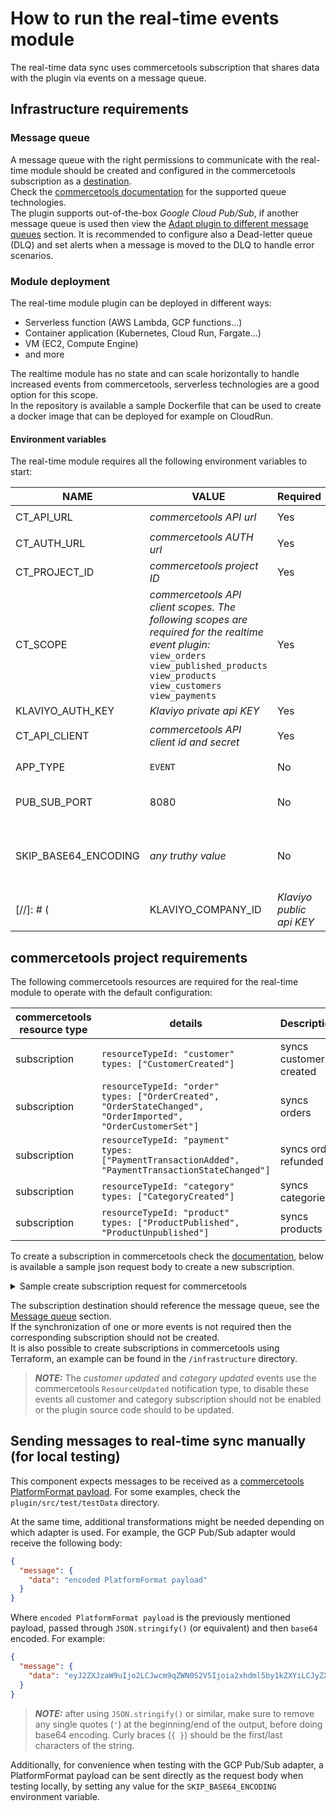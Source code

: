 # How to run the real-time events module

The real-time data sync uses commercetools subscription that shares data with the plugin via events on a message queue.

## Infrastructure requirements

### Message queue

A message queue with the right permissions to communicate with the real-time module should be created and configured in
the commercetools subscription as
a [destination](https://docs.commercetools.com/api/projects/subscriptions#destination).  
Check the [commercetools documentation](https://docs.commercetools.com/api/projects/subscriptions#destination) for the
supported queue technologies.  
The plugin supports out-of-the-box *Google Cloud Pub/Sub*, if another message queue is used then view
the [Adapt plugin to different message queues](./plugin-development-customization.md#adapt-plugin-to-different-message-queues)
section.
It is recommended to configure also a Dead-letter queue (DLQ) and set alerts when a message is moved to the DLQ to
handle error scenarios.

### Module deployment

The real-time module plugin can be deployed in different ways:

- Serverless function (AWS Lambda, GCP functions...)
- Container application (Kubernetes, Cloud Run, Fargate...)
- VM (EC2, Compute Engine)
- and more

The realtime module has no state and can scale horizontally to handle increased events from commercetools, serverless
technologies are a good option for this scope.  
In the repository is available a sample Dockerfile that can be used to create a docker image that can be deployed for
example on CloudRun.

#### Environment variables

The real-time module requires all the following environment variables to start:

| NAME             | VALUE                                                                                                                                                                                               | Required | Example                                                                                                                                      |
|------------------|-----------------------------------------------------------------------------------------------------------------------------------------------------------------------------------------------------|----------|----------------------------------------------------------------------------------------------------------------------------------------------|
| CT_API_URL       | *commercetools API url*                                                                                                                                                                             | Yes      | `https://api.us-central1.gcp.commercetools.com`                                                                                              |
| CT_AUTH_URL      | *commercetools AUTH url*                                                                                                                                                                            | Yes      | `https://auth.us-central1.gcp.commercetools.com`                                                                                             |
| CT_PROJECT_ID    | *commercetools project ID*                                                                                                                                                                          | Yes      | `my-project-prod`                                                                                                                            |
| CT_SCOPE         | *commercetools API client scopes. The following scopes are required for the realtime event plugin:* <br /> `view_orders` `view_published_products` `view_products` `view_customers` `view_payments` | Yes      | `view_orders:project-key view_published_products:project-key view_products:project-key view_customers:project-key view_payments:project-key` |
| KLAVIYO_AUTH_KEY | *Klaviyo private api KEY*                                                                                                                                                                           | Yes      | `pk_1234567890`                                                                                                                              |
| CT_API_CLIENT    | *commercetools API client id and secret*                                                                                                                                                            | Yes      | `{"clientId":"the-ct-client-id","secret":"the-ct-client-secret"}`                                                                            |
| APP_TYPE         | `EVENT`                                                                                                                                                                                             | No       | Used to NOT start the bulk import API server                                                                                                 |
| PUB_SUB_PORT     | 8080                                                                                                                                                                                                | No       | To change the default (`8080`) server port for the Pub/Sub push endpoint                                                                      |
| SKIP_BASE64_ENCODING   | *any truthy value*                    | No       | Used to skip base64 decode and JSON parsing for realtime sync messages (allows passing PlatformFormat message directly in body)     
[//]: # (| KLAVIYO_COMPANY_ID | *Klaviyo public api KEY*                                                                                                                                                                                                         | `C4VV2d `                                                                                                                                                                           |)

## commercetools project requirements

The following commercetools resources are required for the real-time module to operate with the default configuration:

| commercetools resource type | details                                                                                                             | Description            |
|-----------------------------|---------------------------------------------------------------------------------------------------------------------|------------------------|
| subscription                | `resourceTypeId: "customer"`<br /> `types: ["CustomerCreated"]`                                                     | syncs customer created |
| subscription                | `resourceTypeId: "order"`<br /> `types: ["OrderCreated", "OrderStateChanged", "OrderImported", "OrderCustomerSet"]` | syncs orders           |
| subscription                | `resourceTypeId: "payment"`<br /> `types: ["PaymentTransactionAdded", "PaymentTransactionStateChanged"]`            | syncs order refunded   |
| subscription                | `resourceTypeId: "category"`<br /> `types: ["CategoryCreated"]`                                                     | syncs categories       |
| subscription                | `resourceTypeId: "product"`<br /> `types: ["ProductPublished", "ProductUnpublished"]`                               | syncs products         |

To create a subscription in commercetools check
the [documentation](https://docs.commercetools.com/api/projects/subscriptions#create-subscription), below is available a
sample json request body to create a new subscription.
<details>
  <summary>Sample create subscription request for commercetools</summary>

```json
{
  "key": "klaviyo-customer-created",
  "destination": {
    "type": "GoogleCloudPubSub",
    "projectId": "my-commercetools-project-id",
    "topic": "prod-commercetools-topic"
  },
  "messages": [
    {
      "resourceTypeId": "customer",
      "types": [
        "CustomerCreated"
      ]
    }
  ],
  "changes": [
    {
      "resourceTypeId": "customer"
    }
  ]
}
```

</details>

The subscription destination should reference the message queue, see the [Message queue](#message-queue)
section.  
If the synchronization of one or more events is not required then the corresponding subscription should not be
created.  
It is also possible to create subscriptions in commercetools using Terraform, an example can be found in the `/infrastructure` directory.

> **_NOTE:_** The *customer updated* and *category updated* events use the commercetools `ResourceUpdated` notification
> type, to disable these events all customer and category subscription should not be enabled or the plugin source code
> should to be updated.

## Sending messages to real-time sync manually (for local testing)

This component expects messages to be received as a [commercetools PlatformFormat payload](https://docs.commercetools.com/api/projects/subscriptions#delivery-payload-for-the-platformformat). For some examples, check the `plugin/src/test/testData` directory.

At the same time, additional transformations might be needed depending on which adapter is used. For example, the GCP Pub/Sub adapter would receive the following body:

```json
{
  "message": {
    "data": "encoded PlatformFormat payload"
  }
}
```

Where `encoded PlatformFormat payload` is the previously mentioned payload, passed through `JSON.stringify()` (or equivalent) and then `base64` encoded. For example:

```json
{
  "message": {
    "data": "eyJ2ZXJzaW9uIjo2LCJwcm9qZWN0S2V5Ijoia2xhdml5by1kZXYiLCJyZX(...)"
  }
}
```

> **_NOTE:_** after using `JSON.stringify()` or similar, make sure to remove any single quotes (`'`) at the beginning/end
> of the output, before doing base64 encoding. Curly braces (`{ }`) should be the first/last characters of the string.

Additionally, for convenience when testing with the GCP Pub/Sub adapter, a PlatformFormat payload can be sent directly as the request body when testing locally, by setting any value for the `SKIP_BASE64_ENCODING` environment variable.